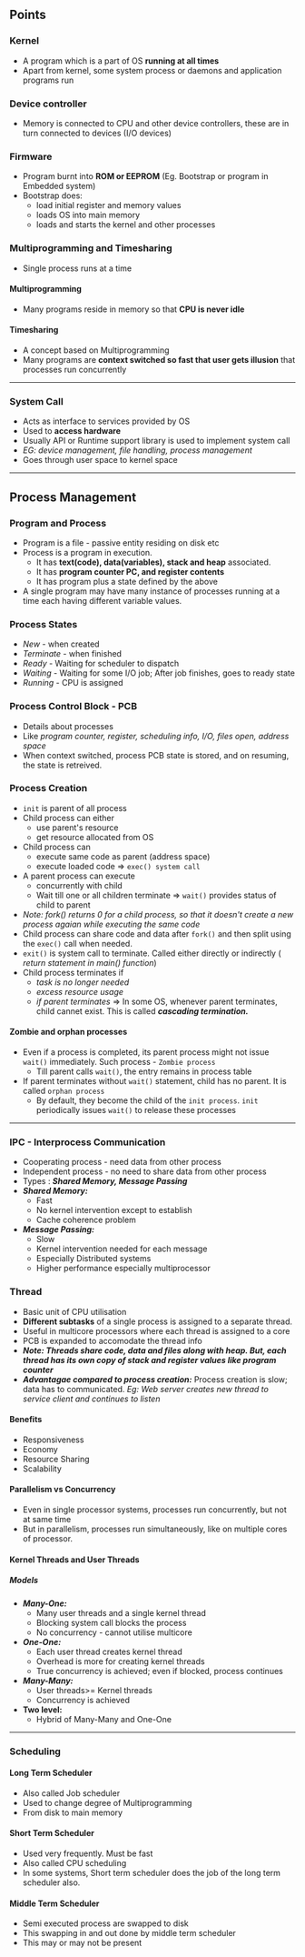 ## Points
### Kernel
- A program which is a part of OS **running at all times**
- Apart from kernel, some system process or daemons and application programs run
### Device controller
- Memory is connected to CPU and other device controllers, these are in turn connected to devices (I/O devices)
### Firmware 
- Program burnt into **ROM or EEPROM** (Eg. Bootstrap or program in Embedded system)
- Bootstrap does:
    - load initial register and memory values
    - loads OS into main memory
    - loads and starts the kernel and other processes
### Multiprogramming and Timesharing
- Single process runs at a time
#### Multiprogramming 
- Many programs reside in memory so that **CPU is never idle**
#### Timesharing 
- A concept based on Multiprogramming
- Many programs are **context switched so fast that user gets illusion** that processes run concurrently
----------
### System Call
- Acts as interface to services provided by OS
- Used to **access hardware**
- Usually API or Runtime support library is used to implement system call
- *EG: device management, file handling, process management*
- Goes through user space to kernel space
---
## Process Management
### Program and Process
- Program is a file - passive entity residing on disk etc
- Process is a program in execution.
    - It has **text(code), data(variables), stack and heap** associated. 
    - It has **program counter PC, and register contents**
    - It has program plus a state defined by the above
- A single program may have many instance of processes running at a time each having different variable values.
### Process States
- *New* - when created
- *Terminate* - when finished
- *Ready* - Waiting for scheduler to dispatch
- *Waiting* - Waiting for some I/O job; After job finishes, goes to ready state
- *Running* - CPU is assigned
### Process Control Block - PCB
- Details about processes
- Like *program counter, register, scheduling info, I/O, files open, address space*
- When context switched, process PCB state is stored, and on resuming, the state is retreived.
### Process Creation
- `init` is parent of all process
- Child process can either 
    - use parent's resource
    - get resource allocated from OS
- Child process can  
    - execute same code as parent (address space)
    - execute loaded code => `exec() system call`
- A parent process can execute
    - concurrently with child
    - Wait till one or all children terminate => `wait()` provides status of child to parent 
- *Note: fork() returns 0 for a child process, so that it doesn't create a new process agaian while executing the same code*
- Child process can share code and data after `fork()` and then split using the `exec()` call when needed. 
- `exit()` is system call to terminate. Called either directly or indirectly ( *return statement in main() function*)
- Child process terminates if 
    - *task is no longer needed*
    - *excess resource usage*
    - *if parent terminates* => In some OS, whenever parent terminates, child cannet exist. This is called ***cascading termination.***
#### Zombie and orphan processes
- Even if a process is completed, its parent process might not issue `wait()` immediately. 
Such process - `Zombie process`
    - Till parent calls `wait()`, the entry remains in process table 
- If parent terminates without `wait()` statement, child has no parent. It is called `orphan process`
    - By default, they become the child of the `init process`. `init` periodically issues `wait()` to release these processes
---
### IPC - Interprocess Communication
- Cooperating process - need data from other process 
- Independent process - no need to share data from other process
- Types : ***Shared Memory, Message Passing*** 
- ***Shared Memory:*** 
    - Fast 
    - No kernel intervention except to establish
    - Cache coherence problem
- ***Message Passing:*** 
    - Slow
    - Kernel intervention needed for each message
    - Especially Distributed systems
    - Higher performance especially multiprocessor

### Thread
- Basic unit of CPU utilisation
- **Different subtasks** of a single process is assigned to a separate thread.
- Useful in multicore processors where each thread is assigned to a core
- PCB is expanded to accomodate the thread info
- ***Note: Threads share code, data and files along with heap. But, each thread has its own copy of stack and register values like program counter***
- ***Advantagae compared to process creation:*** Process creation is slow; data has to communicated. *Eg: Web server creates new thread to service client and continues to listen*
#### Benefits
- Responsiveness
- Economy
- Resource Sharing
- Scalability
#### Parallelism vs Concurrency
- Even in single processor systems, processes run concurrently, but not at same time
- But in parallelism, processes run simultaneously, like on multiple cores of processor.
#### Kernel Threads and User Threads
##### Models
- ***Many-One:***  
    - Many user threads and a single kernel thread
    - Blocking system call blocks the process
    - No concurrency - cannot utilise multicore 
- ***One-One:*** 
    - Each user thread creates kernel thread 
    - Overhead is more for creating kernel threads
    - True concurrency is achieved; even if blocked, process continues
- ***Many-Many:*** 
    - User threads>= Kernel threads
    - Concurrency is achieved
- **Two level:**
    - Hybrid of Many-Many and One-One

---
### Scheduling
#### Long Term Scheduler
- Also called Job scheduler
- Used to change degree of Multiprogramming
- From disk to main memory
#### Short Term Scheduler
- Used very frequently. Must be fast
- Also called CPU scheduling
- In some systems, Short term scheduler does the job of the long term scheduler also.
#### Middle Term Scheduler
- Semi executed process are swapped to disk
- This swapping in and out done by middle term scheduler
- This may or may not be present

